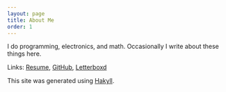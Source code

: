 ```yaml
---
layout: page
title: About Me
order: 1
---
```


I do programming, electronics, and math. Occasionally I write about
these things here.

Links:
[Resume](https://permutationlock.com),
[GitHub](https://github.com/permutationlock),
[Letterboxd](https://letterboxd.com/kieroda/)

This site was generated using [Hakyll](https://jaspervdj.be/hakyll/).
